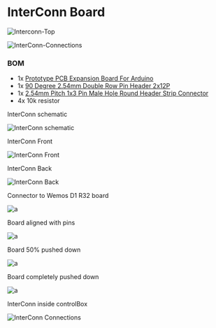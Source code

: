 # InterConn Board

![Interconn-Top](/InterConn/Interconn-Top.png)

![InterConn-Connections](/InterConn/InterConn-Connections.png)

### BOM
* 1x [Prototype PCB Expansion Board For Arduino](https://www.aliexpress.com/item/1005004015343791.html)
* 1x [90 Degree 2.54mm  Double Row Pin Header 2x12P](https://www.aliexpress.com/item/32848774255.html)
* 1x [2.54mm Pitch 1x3 Pin Male Hole Round Header Strip Connector](https://www.aliexpress.com/item/1005005053790061.html)
* 4x 10k resistor

InterConn schematic 

![InterConn schematic ](/KiCad/InterConn/InterConn.png)

InterConn Front

![InterConn Front](/InterConn/InterConn%20Front.jpg)

InterConn Back

![InterConn Back](/InterConn/InterConn%20Back.jpg)

Connector to Wemos D1 R32 board

![a](/InterConn/3pin%20a.jpg)

Board aligned with pins

![a](/InterConn/3pin%20b.jpg)

Board 50% pushed down

![a](/InterConn/3pin%20c.jpg)

Board completely pushed down

![a](/InterConn/3pin%20c.jpg)

InterConn inside controlBox

![InterConn Connections](/InterConn/InterConn%20Connections.jpg)




